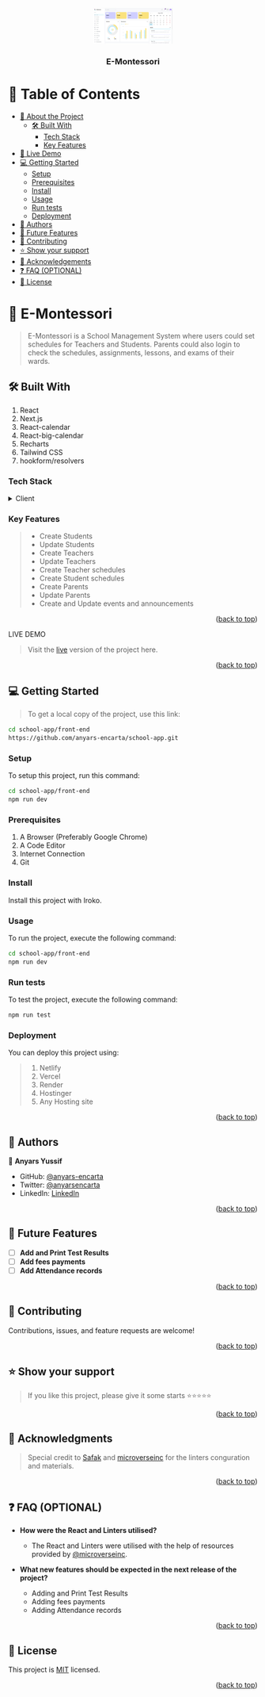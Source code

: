 <a name="readme-top"></a>

<div align="center">

 <!-- LOGO -->

  <img src="/front-end/public/banner.png" alt="logo" width="160"  height="auto" />
  <br/>

<!-- MAIN HEADING -->

  <h3><b>E-Montessori</b></h3>

</div>

<!-- TABLE OF CONTENTS -->
# 📗 Table of Contents

- [📖 About the Project](#about-project)
  - [🛠 Built With](#built-with)
    - [Tech Stack](#tech-stack)
    - [Key Features](#key-features)
- [🚀 Live Demo](#live-demo)
- [💻 Getting Started](#getting-started)
  - [Setup](#setup)
  - [Prerequisites](#prerequisites)
  - [Install](#install)
  - [Usage](#usage)
  - [Run tests](#run-tests)
  - [Deployment](#deployment)
- [👥 Authors](#authors)
- [🔭 Future Features](#future-features)
- [🤝 Contributing](#contributing)
- [⭐️ Show your support](#support)
- [🙏 Acknowledgements](#acknowledgements)
- [❓ FAQ (OPTIONAL)](#faq)
- [📝 License](#license)

<!-- INTRO -->
# 📖 E-Montessori<a name="about-project"></a>

> E-Montessori is a School Management System where users could set schedules for Teachers and Students. Parents could also login to check the schedules, assignments, lessons, and exams of their wards.

## 🛠 Built With <a name="built-with"></a>
1. React
2. Next.js
3. React-calendar
4. React-big-calendar
4. Recharts
5. Tailwind CSS
6. hookform/resolvers

### Tech Stack <a name="tech-stack"></a>

<details>
  <summary>Client</summary>
  <ul>
    <li><a href="https://reactjs.org/">React</a></li>
    <li><a href="https://nextjs.org/">Next.js</a></li>
    <li><a href="https://www.npmjs.com/package/react-calendar">React-calendar</a></li>
    <li><a href="https://www.npmjs.com/package/react-big-calendar">React-big-calendar</a></li>
    <li><a href="https://recharts.org/en-US">Recharts</a></li>
    <li><a href="https://tailwindcss.com/">Tailwind CSS</a></li>
    <li><a href="https://www.npmjs.com/package/@hookform/resolvers">hookform/resolvers</a></li>
  </ul>
</details>

<!-- Features -->

### Key Features <a name="key-features"></a>

> - Create Students
> - Update Students
> - Create Teachers
> - Update Teachers
> - Create Teacher schedules
> - Create Student schedules
> - Create Parents
> - Update Parents
> - Create and Update events and announcements

<p align="right">(<a href="#readme-top">back to top</a>)</p>

<!-- LIVE DEMO -->

LIVE DEMO

> Visit the [live]() version of the project here.

<p align="right">(<a href="#readme-top">back to top</a>)</p>

<!-- GETTING STARTED -->

## 💻 Getting Started <a name="getting-started"></a>

> To get a local copy of the project, use this link:
> 
```sh
cd school-app/front-end
https://github.com/anyars-encarta/school-app.git
```

<!-- SETUP -->
### Setup

To setup this project, run this command:

```sh
cd school-app/front-end
npm run dev
```
### Prerequisites

1. A Browser (Preferably Google Chrome)
2. A Code Editor
3. Internet Connection
4. Git

<!-- INSTALL -->
### Install

Install this project with Iroko.

### Usage

To run the project, execute the following command:

```sh
cd school-app/front-end
npm run dev
```
### Run tests
To test the project, execute the following command:
```sh
npm run test
```
### Deployment

You can deploy this project using:
> 1. Netlify
> 2. Vercel
> 3. Render
> 4. Hostinger
> 5. Any Hosting site

<p align="right">(<a href="#readme-top">back to top</a>)</p>

<!-- AUTHORS -->
## 👥 Authors <a name="authors"></a>

👤 **Anyars Yussif**

- GitHub: [@anyars-encarta](https://github.com/anyars-encarta)
- Twitter: [@anyarsencarta](https://twitter.com/anyarsencarta)
- LinkedIn: [LinkedIn](https://www.linkedin.com/in/anyars-yussif/)


<p align="right">(<a href="#readme-top">back to top</a>)</p>

## 🔭 Future Features <a name="future-features"></a>

- [ ] **Add and Print Test Results**
- [ ] **Add fees payments**
- [ ] **Add Attendance records**

<p align="right">(<a href="#readme-top">back to top</a>)</p>

<!-- CONTRIBUTION -->
## 🤝 Contributing <a name="contributing"></a>

Contributions, issues, and feature requests are welcome!

<p align="right">(<a href="#readme-top">back to top</a>)</p>

<!--SUPPORT -->

## ⭐️ Show your support <a name="support"></a>

> If you like this project, please give it some starts ⭐️⭐️⭐️⭐️⭐️

<p align="right">(<a href="#readme-top">back to top</a>)</p>

<!-- ACKNOWLEDGEMENTS -->
## 🙏 Acknowledgments <a name="acknowledgements"></a>

> Special credit to [Safak](https://github.com/safak) and [microverseinc](https://github.com/microverseinc) for the linters conguration and materials.

<p align="right">(<a href="#readme-top">back to top</a>)</p>

<!-- FAQS -->
## ❓ FAQ (OPTIONAL) <a name="faq"></a>

- **How were the React and Linters utilised?**

  - The React and Linters were utilised with the help of resources provided by [@microverseinc](https://github.com/microverseinc).

- **What new features should be expected in the next release of the project?**

  - Adding and Print Test Results
  - Adding fees payments
  - Adding Attendance records

<p align="right">(<a href="#readme-top">back to top</a>)</p>

<!-- LICENSE -->

## 📝 License <a name="license"></a>

This project is [MIT](./LICENSE) licensed.

<p align="right">(<a href="#readme-top">back to top</a>)</p>
